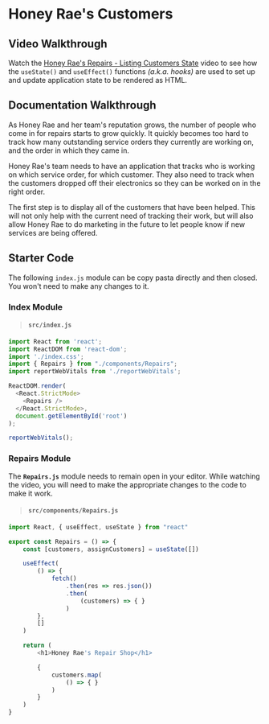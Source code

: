 # Honey Rae's Customers

## Video Walkthrough

Watch the [Honey Rae's Repairs - Listing Customers State](https://vimeo.com/568152084) video to see how the `useState()` and `useEffect()` functions _(a.k.a. hooks)_ are used to set up and update application state to be rendered as HTML.

## Documentation Walkthrough

As Honey Rae and her team's reputation grows, the number of people who come in for repairs starts to grow quickly. It quickly becomes too hard to track how many outstanding service orders they currently are working on, and the order in which they came in.

Honey Rae's team needs to have an application that tracks who is working on which service order, for which customer. They also need to track when the customers dropped off their electronics so they can be worked on in the right order.

The first step is to display all of the customers that have been helped. This will not only help with the current need of tracking their work, but will also allow Honey Rae to do marketing in the future to let people know if new services are being offered.

## Starter Code

The following `index.js` module can be copy pasta directly and then closed. You won't need to make any changes to it.

### Index Module

> #### `src/index.js`

```js
import React from 'react';
import ReactDOM from 'react-dom';
import './index.css';
import { Repairs } from "./components/Repairs";
import reportWebVitals from './reportWebVitals';

ReactDOM.render(
  <React.StrictMode>
    <Repairs />
  </React.StrictMode>,
  document.getElementById('root')
);

reportWebVitals();
```

### Repairs Module

The **`Repairs.js`** module needs to remain open in your editor. While watching the video, you will need to make the appropriate changes to the code to make it work.

> #### `src/components/Repairs.js`

```js
import React, { useEffect, useState } from "react"

export const Repairs = () => {
    const [customers, assignCustomers] = useState([])

    useEffect(
        () => {
            fetch()
                .then(res => res.json())
                .then(
                    (customers) => { }
                )
        },
        []
    )

    return (
        <h1>Honey Rae's Repair Shop</h1>

        {
            customers.map(
                () => { }
            )
        }
    )
}
```
